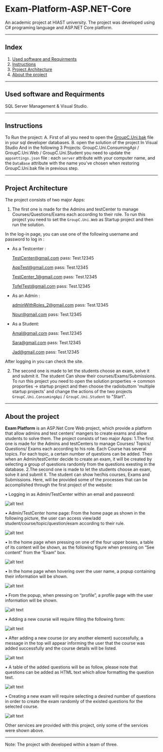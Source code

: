 # Exam-Platform-ASP.NET-Core
An academic project at HIAST university. The project was developed using C# programing language and ASP.NET Core platform.

---

## Index
1. [Used software and Requirments](#used-software-and-requirments)
2. [Instructions](#instructions)
3. [Project Architecture](#project-architecture)
4. [About the project](#about-the-project)
---

## Used software and Requirments 
SQL Server Management & Visual Studio.

---
## Instructions
To Run the project:
A. First of all you need to open the [GroupC.Uni.bak](https://github.com/nemat-al/Exam-Platform-ASP.NET-Core/blob/main/GroupC.Uni.bak) file in your sql developer databases.
B. open the solution of the project In Visual Studio
And in the following 3 Projects: GroupC.Uni.ConsumingApi / GroupC.Uni.Web / GroupC.Uni.Student
you need to update the `appsettings.json` file : each `server` attribute with your computer name, and the `DataBase` attribute with the name you've chosen when restoring GroupC.Uni.bak file in previous step.

---
## Project Architecture
The project consists of two major Apps:

1. The first one is made for the Admins and testCenter to manage Courses/Questions/Exams each according to their role.
To run this project you need to set the `GroupC.Uni.Web` as Startup project and then run the solution.

In the log-in page, you can use one of the following username and password to log in :
- As a Testcenter :

	TestCenter@gmail.com     pass: Test.12345
	
	AppTest@gmail.com	 pass: Test.12345
	
	TestCenter_1@gmail.com   pass: Test.12345
	
	TofelTest@gmail.com      pass: Test.12345

- As an Admin : 

	adminWithRoles_2@gmail.com    pass: Test.12345
	
	Nour@gmail.com		      pass: Test.12345
	
- As a Student:

	Amal@gmail.com		pass: Test.12345
	
	Sara@gmail.com		pass: Test.12345
	
	Jad@gmail.com		pass: Test.12345
	
After logging in you can check the site.

2. The second one is made to let the students choose an exam, solve it and submit it. The student Can show their courses/Exams/Submissions. 
To run this project you need to open the solution properties -> common proporties -> startup project and then 
choose the radiobuttom 'multiple startup projects' and change the actions of the two projects `GroupC.Uni.ConsumingApi` / `GroupC.Uni.Student` to "Start".

---
## About the project

**Exam Platform** is an ASP.Net Core Web project, which provide a platform that allow admins and test centers’ mangers to create exams and allow students to solve them.
The project consists of two major Apps:
1.The first one is made for the Admins and testCenters to manage Courses/ Topics/ Questions/ Exams each according to his role.
Each Course has several topics. For each topic, a certain number of questions can be added. Then when an Admin/testCenter decide to create an exam, it will be created by selecting a group of questions randomly from the questions exesting in the database.
2.The second one is made to let the students choose an exam, solve it and submit it. The student can show her/his courses, Exams and Submissions.
Here, will be provided some of the processes that can be accomplished through the first project of the website:

•	Logging in as Admin/TestCenter within an email and password:

![alt text](https://github.com/nemat-al/Exam-Platform-ASP.NET-Core/blob/main/Images/1.LogIn.png "Logging In")

•	Admin/TestCenter home page: From the home page as shown in the following picture, the user can access view/add student/course/topic/question/exam according to their rule.

![alt text](https://github.com/nemat-al/Exam-Platform-ASP.NET-Core/blob/main/Images/2.HomePage.png "Homepage")

•	In the home page when pressing on one of the four upper boxes, a table of its content will be shown, as the following figure when pressing on “See content” from the “Exam” box.

![alt text](https://github.com/nemat-al/Exam-Platform-ASP.NET-Core/blob/main/Images/3.Exams.png "Exams")

•	In the home page when hovering over the user name, a popup containing their information will be shown.

![alt text](https://github.com/nemat-al/Exam-Platform-ASP.NET-Core/blob/main/Images/4.PopUp.png "Pop Up")

•	From the popup, when pressing on “profile”, a profile page with the user information will be shown.

![alt text](https://github.com/nemat-al/Exam-Platform-ASP.NET-Core/blob/main/Images/5.ProfilePage.png "Profile page")

•	Adding a new course will require filling the following form: 

![alt text](https://github.com/nemat-al/Exam-Platform-ASP.NET-Core/blob/main/Images/6.AddingCourse.png "ِAdding Course")

•	After adding a new course (or any another element) successfully, a message in the top will appear informing the user that the course was added successfully and the course details will be listed.

![alt text](https://github.com/nemat-al/Exam-Platform-ASP.NET-Core/blob/main/Images/7.SuccessMessage.png "Success Message")

•	A table of the added questions will be as follow, please note that questions can be added as HTML text which allow formatting the question text.

![alt text](https://github.com/nemat-al/Exam-Platform-ASP.NET-Core/blob/main/Images/8.AddQuestions.png "Add Questions")

•	Creating a new exam will require selecting a desired number of questions in order to create the exam randomly of the existed questions for the selected course.

![alt text](https://github.com/nemat-al/Exam-Platform-ASP.NET-Core/blob/main/Images/9.CreateExam.png "Create Exam")


Other services are provided with this project, only some of the services were shown above.

---

Note: The project with developed within a team of three.

